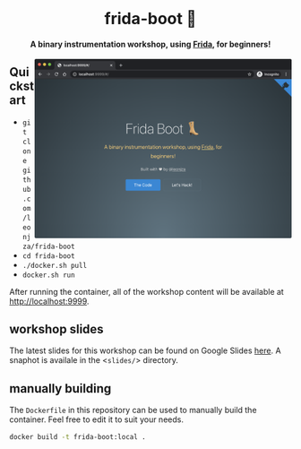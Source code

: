 
<h1 align="center">
  <br>
  <br>
  frida-boot 👢
  <br>
</h1>

<h4 align="center">A binary instrumentation workshop, using <a href="https://frida.re" target="_blank">Frida</a>, for beginners!</h4>

<img align="right" src="./images/frida-boot-web.png" height="320" alt="frida-boot">

## Quickstart

- `git clone github.com/leonjza/frida-boot`
- `cd frida-boot`
- `./docker.sh pull`
- `docker.sh run`

After running the container, all of the workshop content will be available at <http://localhost:9999>.

## workshop slides

The latest slides for this workshop can be found on Google Slides [here](). A snaphot is availale in the <`slides/`> directory.

## manually building

The `Dockerfile` in this repository can be used to manually build the container. Feel free to edit it to suit your needs.

```bash
docker build -t frida-boot:local .
```

